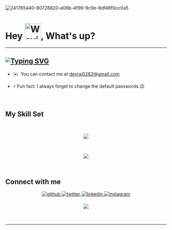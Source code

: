 ![241765440-80728820-e06b-4f96-9c9e-9df46f0cc0a5](https://github.com/Lynk4/Lynk4/assets/44930131/3de0c528-45a6-4595-bf3f-a50c77baaa30)


Hey <img src="https://raw.githubusercontent.com/nixin72/nixin72/master/wave.gif" alt="Waving hand animated gif" height="50" width="50" />, What's up?
===============================================================================================================================
---
## [![Typing SVG](https://readme-typing-svg.herokuapp.com?font=Damion&size=45&duration=1998&pause=1000&color=F7103D&background=FFFFFF00&random=false&width=990&height=70&lines=I'm+Chandra%2C+a+Cyber+Security+Student+from+India...%F0%9F%9A%80)](https://git.io/typing-svg)


*   ✉️  You can contact me at [devraj0262@gmail.com](mailto:devraj0262@gmail.com)

- ⚡ Fun fact: I always forget to change the default passwords.😉  


<br/>  



## My Skill Set 

<br/>  

<p align="center">
  <a href="https://skillicons.dev">
    <img src="https://skillicons.dev/icons?i=git,github,linux,bash,solidity,docker,postman,py" />
  </a>
</p>

<br/> 
<p align="center">
  <a href="https://skillicons.dev">
    <img src="https://skillicons.dev/icons?i=vim,js,md,vscode,raspberrypi,html,css,discord"/>
  </a>
</p>

<br/>  

## Connect with me  
<div align="center">
<a href="https://github.com/Lynk4" target="_blank">
<img src=https://img.shields.io/badge/github-%2324292e.svg?&style=for-the-badge&logo=github&logoColor=white alt=github style="margin-bottom: 5px;" />
</a>
<a href="https://twitter.com/_kant___" target="_blank">
<img src=https://img.shields.io/badge/twitter-%2300acee.svg?&style=for-the-badge&logo=twitter&logoColor=white alt=twitter style="margin-bottom: 5px;" />
</a>
<a href="https://linkedin.com/in/chandra-kant-bauri-b33114230" target="_blank">
<img src=https://img.shields.io/badge/linkedin-%231E77B5.svg?&style=for-the-badge&logo=linkedin&logoColor=white alt=linkedin style="margin-bottom: 5px;" />
</a>
<a href="https://instagram.com/__c.kant__" target="_blank">
<img src=https://img.shields.io/badge/instagram-%23000000.svg?&style=for-the-badge&logo=instagram&logoColor=white alt=instagram style="margin-bottom: 5px;" />
</a>  
</div>  
  

<br/>  



<div align="center">
<img src="https://komarev.com/ghpvc/?username=Lynk4&&style=flat-square" align="center" />
</div>  
  

<br/>  

<div align="center"></div>
<br />

----
